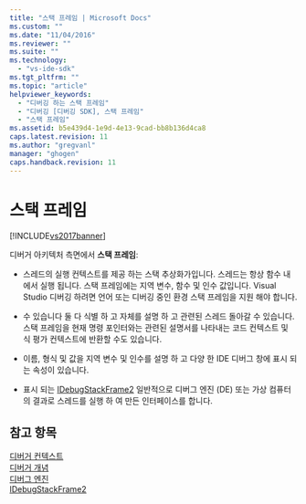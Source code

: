 ```yaml
---
title: "스택 프레임 | Microsoft Docs"
ms.custom: ""
ms.date: "11/04/2016"
ms.reviewer: ""
ms.suite: ""
ms.technology: 
  - "vs-ide-sdk"
ms.tgt_pltfrm: ""
ms.topic: "article"
helpviewer_keywords: 
  - "디버깅 하는 스택 프레임"
  - "디버깅 [디버깅 SDK], 스택 프레임"
  - "스택 프레임"
ms.assetid: b5e439d4-1e9d-4e13-9cad-bb8b136d4ca8
caps.latest.revision: 11
ms.author: "gregvanl"
manager: "ghogen"
caps.handback.revision: 11
---
```

# 스택 프레임
[!INCLUDE[vs2017banner](../../code-quality/includes/vs2017banner.md)]

디버거 아키텍처 측면에서  **스택 프레임**:  
  
-   스레드의 실행 컨텍스트를 제공 하는 스택 추상화가입니다.  스레드는 항상 함수 내에서 실행 됩니다.  스택 프레임에는 지역 변수, 함수 및 인수 값입니다.  Visual Studio 디버깅 하려면 언어 또는 디버깅 중인 환경 스택 프레임을 지원 해야 합니다.  
  
-   수 있습니다 둘 다 식별 하 고 자체를 설명 하 고 관련된 스레드 돌아갈 수 있습니다.  스택 프레임을 현재 명령 포인터와는 관련된 설명서를 나타내는 코드 컨텍스트 및 식 평가 컨텍스트에 반환할 수도 있습니다.  
  
-   이름, 형식 및 값을 지역 변수 및 인수를 설명 하 고 다양 한 IDE 디버그 창에 표시 되는 속성이 있습니다.  
  
-   표시 되는 [IDebugStackFrame2](../../extensibility/debugger/reference/idebugstackframe2.md) 일반적으로 디버그 엔진 \(DE\) 또는 가상 컴퓨터의 결과로 스레드를 실행 하 여 만든 인터페이스를 합니다.  
  
## 참고 항목  
 [디버거 컨텍스트](../../extensibility/debugger/debugger-contexts.md)   
 [디버거 개념](../../extensibility/debugger/debugger-concepts.md)   
 [디버그 엔진](../../extensibility/debugger/debug-engine.md)   
 [IDebugStackFrame2](../../extensibility/debugger/reference/idebugstackframe2.md)